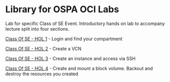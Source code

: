 # Library for OSPA OCI Labs

Lab for specific Class of SE Event.  Introductory hands on lab to accompany lecture split into four sections.

[Class Of SE - HOL 1](./Class-Of-Lab-01.md) - Login and find your compartment

[Class Of SE - HOL 2](./Class-Of-Lab-02.md) - Create a VCN

[Class Of SE - HOL 3](./Class-Of-Lab-03.md) - Create an instance and access via SSH

[Class Of SE - HOL 4](./Class-Of-Lab-04.md) - Create and mount a block volume.   Backout and destroy the resources you created